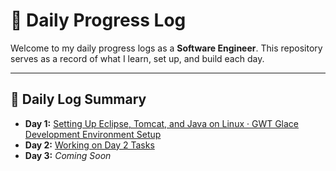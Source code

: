 # 🧠 Daily Progress Log

Welcome to my daily progress logs as a **Software Engineer**. This repository serves as a record of what I learn, set up, and build each day.

---

## 📅 Daily Log Summary

- **Day 1:** [Setting Up Eclipse, Tomcat, and Java on Linux · GWT Glace Development Environment Setup](Day1-README.md)  
- **Day 2:** [Working on Day 2 Tasks](Day2-README.md)  
- **Day 3:** _Coming Soon_  
